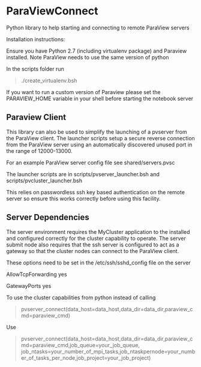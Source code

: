 # ParaViewConnect
Python library to help starting and connecting to remote ParaView servers

Installation instructions:

Ensure you have Python 2.7 (including virtualenv package) and Paraview installed. 
Note ParaView needs to use the same version of python

In the scripts folder run 

> ./create_virtualenv.bsh


If you want to run a custom version of Paraview please set the PARAVIEW_HOME variable in your shell before starting the notebook server


Paraview Client
---------------

This library can also be used to simplify the launching of a pvserver from the ParaView client. The launcher scripts setup a secure reverse connection from the ParaView server using an automatically discovered unused port in the range of 12000-13000.

For an example ParaView server config file see shared/servers.pvsc

The launcher scripts are in scripts/pvserver_launcher.bsh and scripts/pvcluster_launcher.bsh

This relies on passwordless ssh key based authentication on the remote server so ensure this works correctly before using this facility.

Server Dependencies
-------------------

The server environment requires the MyCluster application to the installed and configured correctly for the cluster capability to operate.
The server submit node also requires that the ssh server is configured to act as a gateway so that the cluster nodes can connect to the ParaView client. 

These options need to be set in the /etc/ssh/sshd_config file on the server

AllowTcpForwarding yes

GatewayPorts yes 

To use the cluster capabilities from python instead of calling

> pvserver_connect(data_host=data_host,data_dir=data_dir,paraview_cmd=paraview_cmd)

Use

> pvserver_connect(data_host=data_host,data_dir=data_dir,paraview_cmd=paraview_cmd,job_queue=your_job_queue,
job_ntasks=your_number_of_mpi_tasks,job_ntaskpernode=your_number_of_tasks_per_node,job_project=your_job_project)

